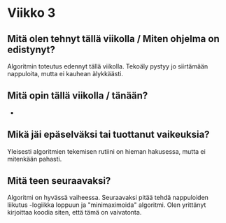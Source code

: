 # Viikko 3

## Mitä olen tehnyt tällä viikolla / Miten ohjelma on edistynyt?

Algoritmin toteutus edennyt tällä viikolla. Tekoäly pystyy jo siirtämään nappuloita, mutta ei kauhean älykkäästi.

## Mitä opin tällä viikolla / tänään?

-

## Mikä jäi epäselväksi tai tuottanut vaikeuksia?

Yleisesti algoritmien tekemisen rutiini on hieman hakusessa, mutta ei mitenkään pahasti.

## Mitä teen seuraavaksi?

Algoritmi on hyvässä vaiheessa. Seuraavaksi pitää tehdä nappuloiden liikutus -logiikka loppuun ja "minimaximoida" algoritmi. Olen yrittänyt kirjoittaa koodia siten, että tämä on vaivatonta.

